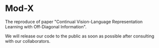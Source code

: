 # Mod-X
The reproduce of paper "Continual Vision-Language Representation Learning with Off-Diagonal Information".

We will release our code to the public as soon as possible after consulting with our collaborators.

